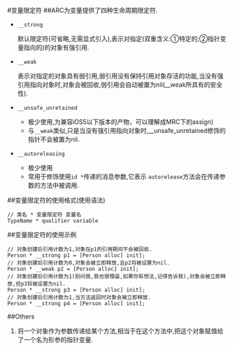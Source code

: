 #变量限定符
##ARC为变量提供了四种生命周期限定符.

* `__strong`

	默认限定符(可省略,无需显式引入),表示对指定(双重含义:①特定的;②指针变量指向的)的对象有强引用.
* `__weak`

	表示对指定的对象具有弱引用,弱引用没有保持引用对象存活的功能,当没有强引用指向对象时,对象会被回收,弱引用会自动被置为nil(__weak所具有的安全性).
* `__unsafe_unretained`

	- 极少使用,为兼容iOS5以下版本的产物，可以理解成MRC下的assign)
	- 与`__weak`类似,只是当没有强引用指向对象时,__unsafe_unretained修饰的指针不会被置为nil.
* `__autoreleasing`
	- 极少使用
	- 常用于修饰使用`id *`传递的消息参数,它表示 `autorelease`方法会在传递参数的方法中被调用.
	
##变量限定符的使用格式(使用语法)
```
// 类名 * 变量限定符 变量名
TypeName * qualifier variable
```

##变量限定符的使用示例
```
// 对象创建后引用计数为1,对象在p1的引用期间不会被回收.
Person * __strong p1 = [Person alloc] init];
// 对象创建后引用计数为0,对象会被立即释放,且p2将被设置为nil.
Person * __weak p2 = [Person alloc] init];
// 对象创建后引用计数为1(别问我,我也很懵逼,如果你有想法,记得告诉我),对象会被立即释放,但p3将被设置为nil.
Person * __strong p3 = [Person alloc] init];
// 对象创建后引用计数为1,当方法返回时对象会被立即释放.
Person * __strong p4 = [Person alloc] init];
```

##Others
1. 将一个对象作为参数传递给某个方法,相当于在这个方法中,把这个对象赋值给了一个名为形参的指针变量.
	